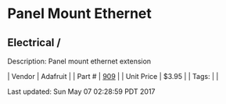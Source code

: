 # Panel Mount Ethernet
## Electrical / 
Description: 	Panel mount ethernet extension 

| Vendor | Adafruit | 
| Part # | [909](https://www.adafruit.com/products/909) | 
| Unit Price | $3.95 | 
| Tags: |  | 

Last updated: Sun May 07 02:28:59 PDT 2017